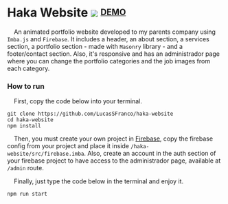 # Haka Website ![](https://haka-website.web.app/assets/haka-32x32.png) <sup><sub>[DEMO](https://haka-website.web.app)</sub></sup>

&nbsp;&nbsp;&nbsp;&nbsp;An animated portfolio website developed to my parents company using `Imba.js` and `Firebase`. It includes a header, an about section, a services section, a portfolio section - made with `Masonry` library - and a footer/contact section. Also, it's responsive and has an administrador page where you can change the portfolio categories and the job images from each category.

### How to run

&nbsp;&nbsp;&nbsp;&nbsp;First, copy the code below into your terminal.
```
git clone https://github.com/LucasSFranco/haka-website
cd haka-website
npm install
```
&nbsp;&nbsp;&nbsp;&nbsp;Then, you must create your own project in [Firebase](https://firebase.google.com/), copy the firebase config from your project and place it inside `/haka-website/src/firebase.imba`. Also, create an account in the auth section of your firebase project to have access to the administrador page, available at `/admin` route.

&nbsp;&nbsp;&nbsp;&nbsp;Finally, just type the code below in the terminal and enjoy it.
```
npm run start
```
